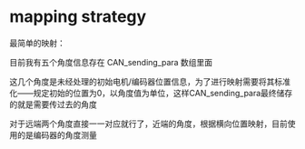 # mapping strategy

最简单的映射：

目前我有五个角度信息存在 CAN_sending_para 数组里面

这几个角度是未经处理的初始电机/编码器位置信息，为了进行映射需要将其标准化——规定初始的位置为0，以角度值为单位，这样CAN_sending_para最终储存的就是需要传过去的角度

对于远端两个角度直接一一对应就行了，近端的角度，根据横向位置映射，目前使用的是编码器的角度测量

